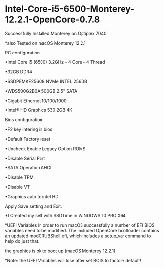 # Intel-Core-i5-6500-Monterey-12.2.1-OpenCore-0.7.8
Successfully Installed Monterey on Optiplex 7040


*also Tested on macOS Monterey 12.2.1


PC configuration

•Intel Core i5 (6500) 3.2GHz - 4 Core - 4 Thread

•32GB DDR4

•SSDPEMKF256G8 NVMe INTEL 256GB

•WDS500G2B0A 500GB 2.5" SATA

•Gigabit Ethernet 10/100/1000

•Intel® HD Graphics 530 2GB 4K 


Bios configuration

•F2 key intering in bios

•Default Factory reset

•Uncheck Enable Legacy Option ROMS

•Disable Serial Port

•SATA Operation AHCI

•Disable TPM

•Disable VT

•Graphics auto to intel HD


Apply Save setting and Exit.

*I Created my self with SSDTime in WINDOWS 10 PRO X64

°UEFI Variables
In order to run macOS successfully a number of EFI BIOS variables need to be modified. The included OpenCore bootloader contains an updated
modGRUBShell.efi, which includes a setup_var command to help do just that.

the graphics is ok to boot up (macOS Monterey 12.2.1)

°Note: the UEFI Variables will lose after set BOIS to factory default!
